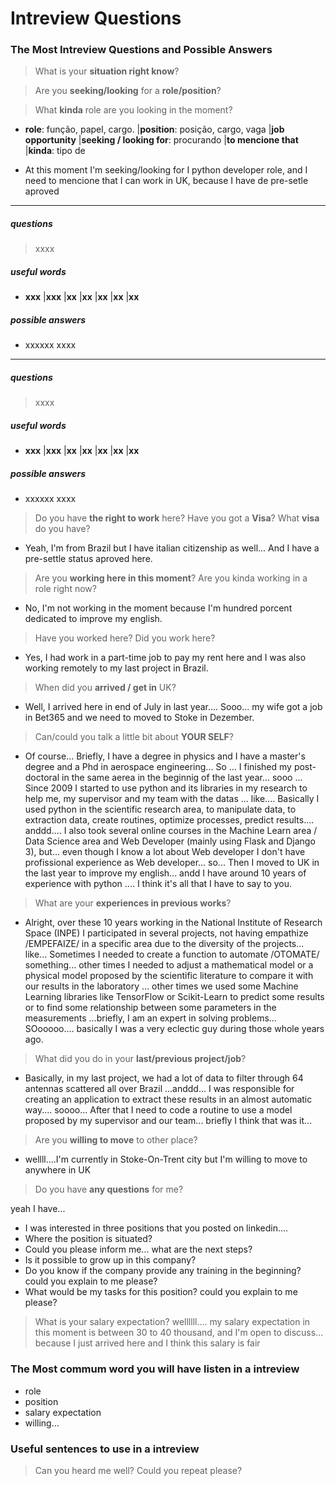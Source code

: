 # Intreview Questions


### The Most Intreview Questions and Possible Answers

> What is your **situation right know**?

> Are you **seeking/looking** for a **role/position**?

> What **kinda** role are you looking in the moment?

- **role**: função, papel, cargo.
|**position**: posição, cargo, vaga
|**job opportunity**
|**seeking / looking for**: procurando
|**to mencione that**
|**kinda**: tipo de

- At this moment I'm seeking/looking for I python developer role, and I need to mencione that I can work in UK, because I have de pre-setle aproved



___
##### questions
> xxxx

##### useful words
- **xxx**
|**xxx**
|**xx**
|**xx**
|**xx**
|**xx**
|**xx**

##### possible answers
- xxxxxx xxxx

___
##### questions
> xxxx

##### useful words
- **xxx**
|**xxx**
|**xx**
|**xx**
|**xx**
|**xx**
|**xx**

##### possible answers
- xxxxxx xxxx



> Do you have **the right to work** here?
> Have you got a **Visa**?
> What **visa** do you have?

- Yeah, I'm from Brazil but I have italian citizenship as well... And I have a pre-settle status aproved here.

> Are you **working here in this moment**?
> Are you kinda working in a role right now?

- No, I'm not working in the moment because I'm hundred porcent dedicated to improve my english.

> Have you worked here? Did you work here?

- Yes, I had work in a part-time job to pay my rent here and I was also working remotely to my last project in Brazil.

> When did you **arrived / get in** UK?

- Well, I arrived here in end of July in last year.... Sooo... my wife got a job in Bet365 and we need to moved to Stoke in Dezember.

> Can/could you talk a little bit about **YOUR SELF**?

- Of course... Briefly, I have a degree in physics and I have a master's degree and a Phd in aerospace engineering... So ... I finished my post-doctoral in the same aerea in the beginnig of the last year... sooo ... Since 2009 I started to use python and its libraries in my research to help me, my supervisor and my team with the datas ... like.... Basically I used python in the scientific research area, to manipulate data, to extraction data, create routines, optimize processes, predict results.... anddd.... I also took several online courses in the Machine Learn area / Data Science area and Web Developer (mainly using Flask and Django 3), but... even though I know a lot about Web developer I don't have  profissional experience as Web developer... so... Then I moved to UK in the last year to improve my english... andd I have around 10 years of experience with python .... I think it's all that I have to say to you.

> What are your **experiences in previous works**?

- Alright, over these 10 years working in the National Institute of Research Space (INPE) I participated in several projects, not having empathize /EMPEFAIZE/ in a specific area due to the diversity of the projects... like... Sometimes I needed to create a function to automate /OTOMATE/ something... other times I needed to adjust a mathematical model or a physical model proposed by the scientific literature to compare it with our results in the laboratory ... other times we used some Machine Learning libraries like TensorFlow or Scikit-Learn to predict some results or to find some relationship between some parameters in the measurements ...briefly, I am an expert in solving problems... SOooooo.... basically I was a very eclectic guy during those whole years ago.

> What did you do in your **last/previous project/job**?

- Basically, in my last project, we had a lot of data to filter through 64 antennas scattered all over Brazil ...anddd... I was responsible for creating an application to extract these results in an almost automatic way.... soooo... After that I need to code a routine to use a model proposed by my supervisor and our team... briefly I think that was it...

> Are you **willing to move** to other place?

- wellll....I'm currently in Stoke-On-Trent city but I'm willing to move to anywhere in UK

> Do you have **any questions** for me?

yeah I have...
- I was interested in three positions that you posted on linkedin....
- Where the position is situated?
- Could you please inform me... what are the next steps?
- Is it possible to grow up in this company?
- Do you know if the company provide any training in the beginning?  could you explain to me please?
- What would be my tasks for this position? could you explain to me please?

> What is your salary expectation?
wellllll.... my salary expectation in this moment is between 30 to 40 thousand, and I'm open to discuss... because I just arrived here and I think this salary is fair

### The Most commum word you will have listen in a intreview

- role 
- position
- salary expectation
- willing...

### Useful sentences to use in a intreview

> Can you heard me well?
> Could you repeat please?


